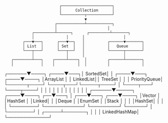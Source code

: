                             ┌──────────────────────┐
                            │      Collection      │
                            └──────────┬───────────┘
                                       ▼
                          ┌────────────┴───────────┐
                          │                      │
                ┌─────────┴──────┐      ┌─────────┴───────┐
                │              │      │                 │
            ┌───▼───┐      ┌───▼──┐   │          ┌──────▼───────┐
            │ List  │      │ Set  │   │          │   Queue      │
            └───┬───┘      └───┬──┘   │          └──────┬───────┘
                │              │      │                 │
       ┌────────┴───┐    ┌─────┴────┐  │         ┌──────┴───────┐
       │            │    │          │  │         │              │
┌──────▼────┐  ┌────▼───┐│  SortedSet│  │   ┌────▼───┐   ┌────▼────┐
│ArrayList  │  │ LinkedList││  TreeSet │  │   │ PriorityQueue│
└──────┬────┘  └────┬───┘└─────┬────┘  │   └────┬───┘   └────┬────┘
       │            │         │       │        │            │
       │            │         │       │        │            │
┌──────▼─────┐ ┌────▼────┐ ┌──▼───┐   │    ┌───▼───┐    ┌───▼────┐
│Vector      │ │HashSet  │ │Linked│   │    │Deque   │    │EnumSet │
│Stack       │ │        │ │HashSet│   │    │        │    └────────┘
└────────────┘ └─────────┘ └──────┘   │    └────────┘
                                     │
                               ┌─────┴───────┐
                               │             │
                               │  LinkedHashMap│
                               └─────────────┘
